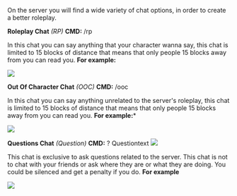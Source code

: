 On the server you will find a wide variety of chat options, in order to create a better roleplay.

**Roleplay Chat** _(RP)_
**CMD:** /rp

In this chat you can say anything that your character wanna say, this chat is limited to 15 blocks of distance that means that only people 15 blocks away from you can read you.
**For example:**

![](https://i.gyazo.com/d5c5a287701086723eeb95498b267e72.png)

**Out Of Character Chat** _(OOC)_
**CMD:** /ooc

In this chat you can say anything unrelated to the server's roleplay, this chat is limited to 15 blocks of distance that means that only people 15 blocks away from you can read you.
**For example:***

 ![](https://i.gyazo.com/1b6126a98d417f8c43a1ea83a70fa60a.png)

**Questions Chat** _(Question)_
**CMD:** ? Questiontext
![](https://i.gyazo.com/f9662b23550858992ceb1f63fa74d431.png)

This chat is exclusive to ask questions related to the server.
This chat is not to chat with your friends or ask where they are or what they are doing. You could be silenced and get a penalty if you do.
**For example**

![](https://i.gyazo.com/692736c2a07a9fb23e0c76c91ee2811a.png)